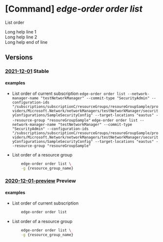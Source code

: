 # [Command] _edge-order order list_

List order

Long help line 1\
Long help line 2\
Long help end of line

## Versions

### [2021-12-01](/Resources/mgmt-plane/L3N1YnNjcmlwdGlvbnMve30vcHJvdmlkZXJzL21pY3Jvc29mdC5lZGdlb3JkZXIvb3JkZXJz/2021-12-01.xml) **Stable**

<!-- mgmt-plane /subscriptions/{}/providers/microsoft.edgeorder/orders 2021-12-01 -->
<!-- mgmt-plane /subscriptions/{}/resourcegroups/{}/providers/microsoft.edgeorder/orders 2021-12-01 -->

#### examples

- List order of current subscription
    ``` edge-order order list --network-manager-name "testNetworkManager" --commit-type "SecurityAdmin" --configuration-ids "/subscriptions/subscriptionC/resourceGroups/resoureGroupSample/providers/Microsoft.Network/networkManagers/testNetworkManager/securityConfigurations/SampleSecurityConfig" --target-locations "eastus" --resource-group "resoureGroupSample" ```
    ``` edge-order order list --network-manager-name "testNetworkManager" --commit-type "SecurityAdmin" --configuration-ids "/subscriptions/subscriptionC/resourceGroups/resoureGroupSample/providers/Microsoft.Network/networkManagers/testNetworkManager/securityConfigurations/SampleSecurityConfig" --target-locations "eastus" --resource-group "resoureGroupSample" ```

- List order of a resource group
    ```bash
        edge-order order list \
        -g {resource_group_name}
    ```

### [2020-12-01-preview](/Resources/mgmt-plane/L3N1YnNjcmlwdGlvbnMve30vcHJvdmlkZXJzL21pY3Jvc29mdC5lZGdlb3JkZXIvb3JkZXJz/2020-12-01-preview.xml) **Preview**

<!-- mgmt-plane /subscriptions/{}/providers/microsoft.edgeorder/orders 2020-12-01-preview -->
<!-- mgmt-plane /subscriptions/{}/resourcegroups/{}/providers/microsoft.edgeorder/orders 2020-12-01-preview -->

#### examples

- List order of current subscription
    ```bash
        edge-order order list
    ```

- List order of a resource group
    ```bash
        edge-order order list \
        -g {resource_group_name}
    ```
